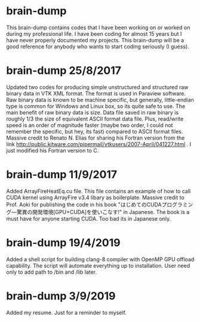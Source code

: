 # brain-dump
This brain-dump contains codes that I have been working on or worked on during my professional life. I have been coding for almost 
15 years but I have never properly documented my projects. This brain-dump will be a good reference for anybody who wants to start
coding seriously (I guess).

# brain-dump 25/8/2017
Updated two codes for producing simple unstructured and structured raw binary data in VTK XML format. The format is used in
Paraview software. Raw binary data is known to be machine specific, but generally, little-endian type is common for Windows
and Linux box, so its quite safe to use. The main benefit of raw binary data is size. Data file saved in raw binary is roughly 
1/3 the size of equivalent ASCII format data file. Plus, read/write speed is an order of magnitude faster (maybe two order, I 
could not remember the specific, but hey, its fast) compared to ASCII format files. Massive credit to Renato N. Elias
for sharing his Fortran version from the link http://public.kitware.com/pipermail/vtkusers/2007-April/041227.html . I just modified
his Fortran version to C.

# brain-dump 11/9/2017
Added ArrayFireHeatEq.cu file. This file contains an example of how to call CUDA kernel using ArrayFire v3.4 libary as boilerplate.
Massive credit to Prof. Aoki for publishing the code in his book "はじめてのCUDAプログラミング―驚異の開発環境[GPU+CUDA]を使いこなす!" 
in Japanese. The book is a must have for anyone starting CUDA. Too bad its in Japanese only. 

# brain-dump 19/4/2019
Added a shell script for building clang-8 compiler with OpenMP GPU offload capability. The script will automate everything up to installation. User need only to add path to /bin and /lib later.

# brain-dump 3/9/2019
Added my resume. Just for a reminder to myself.
